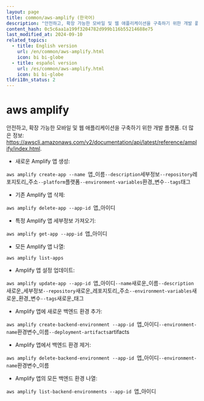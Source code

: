 ```yaml
---
layout: page
title: common/aws-amplify (한국어)
description: "안전하고, 확장 가능한 모바일 및 웹 애플리케이션을 구축하기 위한 개발 플랫폼."
content_hash: 0c5c6aa1a199f3204782d999b116b55214688e75
last_modified_at: 2024-09-10
related_topics:
  - title: English version
    url: /en/common/aws-amplify.html
    icon: bi bi-globe
  - title: español version
    url: /es/common/aws-amplify.html
    icon: bi bi-globe
tldri18n_status: 2
---
```

# aws amplify

안전하고, 확장 가능한 모바일 및 웹 애플리케이션을 구축하기 위한 개발 플랫폼.
더 많은 정보: <https://awscli.amazonaws.com/v2/documentation/api/latest/reference/amplify/index.html>.

- 새로운 Amplify 앱 생성:

`aws amplify create-app --name `<span class="tldr-var badge badge-pill bg-dark-lm bg-white-dm text-white-lm text-dark-dm font-weight-bold">앱_이름</span>` --description `<span class="tldr-var badge badge-pill bg-dark-lm bg-white-dm text-white-lm text-dark-dm font-weight-bold">세부정보</span>` --repository `<span class="tldr-var badge badge-pill bg-dark-lm bg-white-dm text-white-lm text-dark-dm font-weight-bold">레포지토리_주소</span>` --platform `<span class="tldr-var badge badge-pill bg-dark-lm bg-white-dm text-white-lm text-dark-dm font-weight-bold">플랫폼</span>` --environment-variables `<span class="tldr-var badge badge-pill bg-dark-lm bg-white-dm text-white-lm text-dark-dm font-weight-bold">환경_변수</span>` --tags `<span class="tldr-var badge badge-pill bg-dark-lm bg-white-dm text-white-lm text-dark-dm font-weight-bold">태그</span>

- 기존 Amplify 앱 삭제:

`aws amplify delete-app --app-id `<span class="tldr-var badge badge-pill bg-dark-lm bg-white-dm text-white-lm text-dark-dm font-weight-bold">앱_아이디</span>

- 특정 Amplify 앱 세부정보 가져오기:

`aws amplify get-app --app-id `<span class="tldr-var badge badge-pill bg-dark-lm bg-white-dm text-white-lm text-dark-dm font-weight-bold">앱_아이디</span>

- 모든 Amplify 앱 나열:

`aws amplify list-apps`

- Amplify 앱 설정 업데이트:

`aws amplify update-app --app-id `<span class="tldr-var badge badge-pill bg-dark-lm bg-white-dm text-white-lm text-dark-dm font-weight-bold">앱_아이디</span>` --name `<span class="tldr-var badge badge-pill bg-dark-lm bg-white-dm text-white-lm text-dark-dm font-weight-bold">새로운_이름</span>` --description `<span class="tldr-var badge badge-pill bg-dark-lm bg-white-dm text-white-lm text-dark-dm font-weight-bold">새로운_세부정보</span>` --repository `<span class="tldr-var badge badge-pill bg-dark-lm bg-white-dm text-white-lm text-dark-dm font-weight-bold">새로운_레포지토리_주소</span>` --environment-variables `<span class="tldr-var badge badge-pill bg-dark-lm bg-white-dm text-white-lm text-dark-dm font-weight-bold">새로운_환경_변수</span>` --tags `<span class="tldr-var badge badge-pill bg-dark-lm bg-white-dm text-white-lm text-dark-dm font-weight-bold">새로운_태그</span>

- Amplify 앱에 새로운 백엔드 환경 추가:

`aws amplify create-backend-environment --app-id `<span class="tldr-var badge badge-pill bg-dark-lm bg-white-dm text-white-lm text-dark-dm font-weight-bold">앱_아이디</span>` --environment-name `<span class="tldr-var badge badge-pill bg-dark-lm bg-white-dm text-white-lm text-dark-dm font-weight-bold">환경변수_이름</span>` --deployment-artifacts `<span class="tldr-var badge badge-pill bg-dark-lm bg-white-dm text-white-lm text-dark-dm font-weight-bold">artifacts</span>

- Amplify 앱에서 백엔드 환경 제거:

`aws amplify delete-backend-environment --app-id `<span class="tldr-var badge badge-pill bg-dark-lm bg-white-dm text-white-lm text-dark-dm font-weight-bold">앱_아이디</span>` --environment-name `<span class="tldr-var badge badge-pill bg-dark-lm bg-white-dm text-white-lm text-dark-dm font-weight-bold">환경변수_이름</span>

- Amplify 앱의 모든 백엔드 환경 나열:

`aws amplify list-backend-environments --app-id `<span class="tldr-var badge badge-pill bg-dark-lm bg-white-dm text-white-lm text-dark-dm font-weight-bold">앱_아이디</span>
